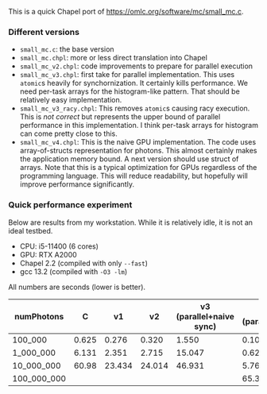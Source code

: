 This is a quick Chapel port of https://omlc.org/software/mc/small_mc.c.

### Different versions
- `small_mc.c`: the base version
- `small_mc.chpl`: more or less direct translation into Chapel
- `small_mc_v2.chpl`: code improvements to prepare for parallel execution
- `small_mc_v3.chpl`: first take for parallel implementation. This uses
  `atomic`s heavily for synchornization. It certainly kills performance. We need
  per-task arrays for the histogram-like pattern. That should be relatively easy
  implementation.
- `small_mc_v3_racy.chpl`: This removes `atomic`s causing racy execution. This
  is _not correct_ but represents the upper bound of parallel performance in
  this implementation. I think per-task arrays for histogram can come pretty
  close to this.
- `small_mc_v4.chpl`: This is the naive GPU implementation. The code uses
  array-of-structs representation for photons. This almost certainly makes the
  application memory bound. A next version should use struct of arrays. Note
  that this is a typical optimization for GPUs regardless of the programming
  language. This will reduce readability, but hopefully will improve performance
  significantly.

### Quick performance experiment

Below are results from my workstation. While it is relatively idle, it is not an
ideal testbed.

- CPU: i5-11400 (6 cores)
- GPU: RTX A2000
- Chapel 2.2 (compiled with only `--fast`)
- gcc 13.2 (compiled with `-O3 -lm`)

All numbers are seconds (lower is better).

|numPhotons  | C     | v1     | v2     | v3 (parallel+naive sync)| v3 (parallel+race)| v4 (naive GPU)
|------------|-------|--------|--------|-------------------------|-------------------|----------------
|100_000     | 0.625 | 0.276  | 0.320  | 1.550                   | 0.100             | 1.091
|1_000_000   | 6.131 | 2.351  | 2.715  | 15.047                  | 0.627             | 1.375
|10_000_000  | 60.98 | 23.434 | 24.014 | 46.931                  | 5.761             | 4.102
|100_000_000 |       |        |        |                         | 65.33             | OOM
